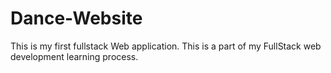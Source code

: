 # Dance-Website
This is my first fullstack Web application.
This is a part of my FullStack web development learning process.
